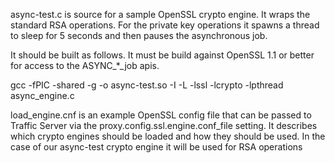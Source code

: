 async-test.c is source for a sample OpenSSL crypto engine.  It wraps the standard RSA operations.
For the private key operations it spawns a thread to sleep for 5 seconds and then pauses the asynchronous job.

It should be built as follows.  It must be build against OpenSSL 1.1 or better for access to the ASYNC_*_job apis.

gcc -fPIC -shared -g -o async-test.so -I<path to OpenSSL headers> -L<path to OpenSSL library> -lssl -lcrypto -lpthread async_engine.c

load_engine.cnf is an example OpenSSL config file that can be passed to Traffic Server via the proxy.config.ssl.engine.conf_file setting.
It describes which crypto engines should be loaded and how they should be used.  In the case of our async-test crypto engine it will be used for
RSA operations
